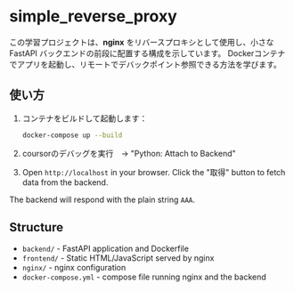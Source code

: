# simple_reverse_proxy

この学習プロジェクトは、**nginx** をリバースプロキシとして使用し、小さな FastAPI バックエンドの前段に配置する構成を示しています。
Dockerコンテナでアプリを起動し、リモートでデバックポイント参照できる方法を学びます。

## 使い方

1. コンテナをビルドして起動します：
   ```bash
   docker-compose up --build
   ```
2. coursorのデバッグを実行　-> "Python: Attach to Backend"

3. Open `http://localhost` in your browser. Click the "取得" button to fetch data from the backend.

The backend will respond with the plain string `AAA`.

## Structure

- `backend/` - FastAPI application and Dockerfile
- `frontend/` - Static HTML/JavaScript served by nginx
- `nginx/` - nginx configuration
- `docker-compose.yml` - compose file running nginx and the backend
